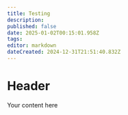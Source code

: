 ```yaml
---
title: Testing
description: 
published: false
date: 2025-01-02T00:15:01.958Z
tags: 
editor: markdown
dateCreated: 2024-12-31T21:51:40.832Z
---
```


# Header
Your content here
